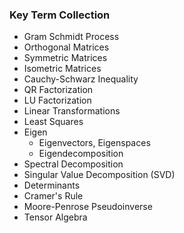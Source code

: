 ### Key Term Collection
- Gram Schmidt Process
- Orthogonal Matrices
- Symmetric Matrices
- Isometric Matrices
- Cauchy-Schwarz Inequality
- QR Factorization
- LU Factorization
- Linear Transformations 
- Least Squares
- Eigen
	- Eigenvectors, Eigenspaces
	- Eigendecomposition
- Spectral Decomposition
- Singular Value Decomposition (SVD)
- Determinants
- Cramer's Rule
- Moore-Penrose Pseudoinverse
- Tensor Algebra